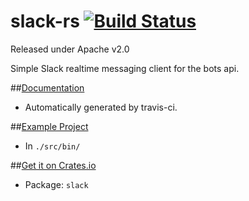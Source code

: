 slack-rs [![Build Status](https://travis-ci.org/BenTheElder/slack-rs.svg?branch=master)](https://travis-ci.org/BenTheElder/slack-rs)
========================

Released under Apache v2.0

Simple Slack realtime messaging client for the bots api.

##[Documentation](https://bentheelder.github.io/slack-rs)
  - Automatically generated by travis-ci.

##[Example Project](https://github.com/BenTheElder/slack-rs/blob/master/src/bin/slack_example.rs)
  - In `./src/bin/`

##[Get it on Crates.io](https://crates.io/crates/slack)
 - Package: `slack`
